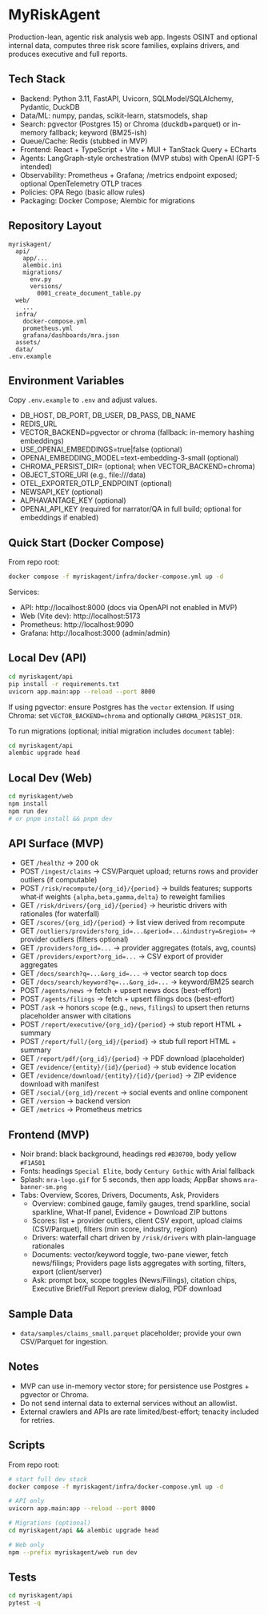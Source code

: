# MyRiskAgent

Production-lean, agentic risk analysis web app. Ingests OSINT and optional internal data, computes three risk score families, explains drivers, and produces executive and full reports.

## Tech Stack
- Backend: Python 3.11, FastAPI, Uvicorn, SQLModel/SQLAlchemy, Pydantic, DuckDB
- Data/ML: numpy, pandas, scikit-learn, statsmodels, shap
- Search: pgvector (Postgres 15) or Chroma (duckdb+parquet) or in-memory fallback; keyword (BM25-ish)
- Queue/Cache: Redis (stubbed in MVP)
- Frontend: React + TypeScript + Vite + MUI + TanStack Query + ECharts
- Agents: LangGraph-style orchestration (MVP stubs) with OpenAI (GPT-5 intended)
- Observability: Prometheus + Grafana; /metrics endpoint exposed; optional OpenTelemetry OTLP traces
- Policies: OPA Rego (basic allow rules)
- Packaging: Docker Compose; Alembic for migrations

## Repository Layout
```
myriskagent/
  api/
    app/...
    alembic.ini
    migrations/
      env.py
      versions/
        0001_create_document_table.py
  web/
    ...
  infra/
    docker-compose.yml
    prometheus.yml
    grafana/dashboards/mra.json
  assets/
  data/
.env.example
```

## Environment Variables
Copy `.env.example` to `.env` and adjust values.
- DB_HOST, DB_PORT, DB_USER, DB_PASS, DB_NAME
- REDIS_URL
- VECTOR_BACKEND=pgvector or chroma (fallback: in-memory hashing embeddings)
- USE_OPENAI_EMBEDDINGS=true|false (optional)
- OPENAI_EMBEDDING_MODEL=text-embedding-3-small (optional)
- CHROMA_PERSIST_DIR= (optional; when VECTOR_BACKEND=chroma)
- OBJECT_STORE_URI (e.g., file:///data)
- OTEL_EXPORTER_OTLP_ENDPOINT (optional)
- NEWSAPI_KEY (optional)
- ALPHAVANTAGE_KEY (optional)
- OPENAI_API_KEY (required for narrator/QA in full build; optional for embeddings if enabled)

## Quick Start (Docker Compose)
From repo root:
```bash
docker compose -f myriskagent/infra/docker-compose.yml up -d
```
Services:
- API: http://localhost:8000 (docs via OpenAPI not enabled in MVP)
- Web (Vite dev): http://localhost:5173
- Prometheus: http://localhost:9090
- Grafana: http://localhost:3000 (admin/admin)

## Local Dev (API)
```bash
cd myriskagent/api
pip install -r requirements.txt
uvicorn app.main:app --reload --port 8000
```

If using pgvector: ensure Postgres has the `vector` extension. If using Chroma: set `VECTOR_BACKEND=chroma` and optionally `CHROMA_PERSIST_DIR`.

To run migrations (optional; initial migration includes `document` table):
```bash
cd myriskagent/api
alembic upgrade head
```

## Local Dev (Web)
```bash
cd myriskagent/web
npm install
npm run dev
# or pnpm install && pnpm dev
```

## API Surface (MVP)
- GET `/healthz` → 200 ok
- POST `/ingest/claims` → CSV/Parquet upload; returns rows and provider outliers (if computable)
- POST `/risk/recompute/{org_id}/{period}` → builds features; supports what‑if weights `{alpha,beta,gamma,delta}` to reweight families
- GET `/risk/drivers/{org_id}/{period}` → heuristic drivers with rationales (for waterfall)
- GET `/scores/{org_id}/{period}` → list view derived from recompute
- GET `/outliers/providers?org_id=...&period=...&industry=&region=` → provider outliers (filters optional)
- GET `/providers?org_id=...` → provider aggregates (totals, avg, counts)
- GET `/providers/export?org_id=...` → CSV export of provider aggregates
- GET `/docs/search?q=...&org_id=...` → vector search top docs
- GET `/docs/search/keyword?q=...&org_id=...` → keyword/BM25 search
- POST `/agents/news` → fetch + upsert news docs (best-effort)
- POST `/agents/filings` → fetch + upsert filings docs (best-effort)
- POST `/ask` → honors `scope` (e.g., `news`, `filings`) to upsert then returns placeholder answer with citations
- POST `/report/executive/{org_id}/{period}` → stub report HTML + summary
- POST `/report/full/{org_id}/{period}` → stub full report HTML + summary
- GET `/report/pdf/{org_id}/{period}` → PDF download (placeholder)
- GET `/evidence/{entity}/{id}/{period}` → stub evidence location
- GET `/evidence/download/{entity}/{id}/{period}` → ZIP evidence download with manifest
- GET `/social/{org_id}/recent` → social events and online component
- GET `/version` → backend version
- GET `/metrics` → Prometheus metrics

## Frontend (MVP)
- Noir brand: black background, headings red `#B30700`, body yellow `#F1A501`
- Fonts: headings `Special Elite`, body `Century Gothic` with Arial fallback
- Splash: `mra-logo.gif` for 5 seconds, then app loads; AppBar shows `mra-banner-sm.png`
- Tabs: Overview, Scores, Drivers, Documents, Ask, Providers
  - Overview: combined gauge, family gauges, trend sparkline, social sparkline, What-If panel, Evidence + Download ZIP buttons
  - Scores: list + provider outliers, client CSV export, upload claims (CSV/Parquet), filters (min score, industry, region)
  - Drivers: waterfall chart driven by `/risk/drivers` with plain-language rationales
  - Documents: vector/keyword toggle, two-pane viewer, fetch news/filings; Providers page lists aggregates with sorting, filters, export (client/server)
  - Ask: prompt box, scope toggles (News/Filings), citation chips, Executive Brief/Full Report preview dialog, PDF download

## Sample Data
- `data/samples/claims_small.parquet` placeholder; provide your own CSV/Parquet for ingestion.

## Notes
- MVP can use in-memory vector store; for persistence use Postgres + pgvector or Chroma.
- Do not send internal data to external services without an allowlist.
- External crawlers and APIs are rate limited/best-effort; tenacity included for retries.

## Scripts
From repo root:
```bash
# start full dev stack
docker compose -f myriskagent/infra/docker-compose.yml up -d

# API only
uvicorn app.main:app --reload --port 8000

# Migrations (optional)
cd myriskagent/api && alembic upgrade head

# Web only
npm --prefix myriskagent/web run dev
```

## Tests
```bash
cd myriskagent/api
pytest -q
```
